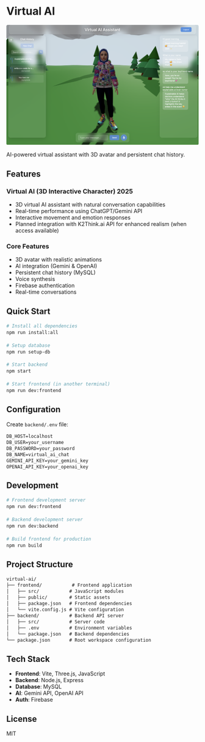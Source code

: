 # Virtual AI

![Virtual AI Interface](web_interface.png)

AI-powered virtual assistant with 3D avatar and persistent chat history.

## Features

### Virtual AI (3D Interactive Character) 2025
- 3D virtual AI assistant with natural conversation capabilities
- Real-time performance using ChatGPT/Gemini API
- Interactive movement and emotion responses
- Planned integration with K2Think.ai API for enhanced realism (when access available)

### Core Features
- 3D avatar with realistic animations
- AI integration (Gemini & OpenAI)
- Persistent chat history (MySQL)
- Voice synthesis 
- Firebase authentication
- Real-time conversations

## Quick Start

```bash
# Install all dependencies
npm run install:all

# Setup database
npm run setup-db

# Start backend
npm start

# Start frontend (in another terminal)
npm run dev:frontend
```

## Configuration

Create `backend/.env` file:
```
DB_HOST=localhost
DB_USER=your_username
DB_PASSWORD=your_password
DB_NAME=virtual_ai_chat
GEMINI_API_KEY=your_gemini_key
OPENAI_API_KEY=your_openai_key
```

## Development

```bash
# Frontend development server
npm run dev:frontend

# Backend development server
npm run dev:backend

# Build frontend for production
npm run build
```

## Project Structure

```
virtual-ai/
├── frontend/           # Frontend application
│   ├── src/           # JavaScript modules
│   ├── public/        # Static assets
│   ├── package.json   # Frontend dependencies
│   └── vite.config.js # Vite configuration
├── backend/           # Backend API server
│   ├── src/           # Server code
│   ├── .env           # Environment variables
│   └── package.json   # Backend dependencies
└── package.json       # Root workspace configuration
```

## Tech Stack

- **Frontend**: Vite, Three.js, JavaScript
- **Backend**: Node.js, Express
- **Database**: MySQL
- **AI**: Gemini API, OpenAI API
- **Auth**: Firebase

## License

MIT
